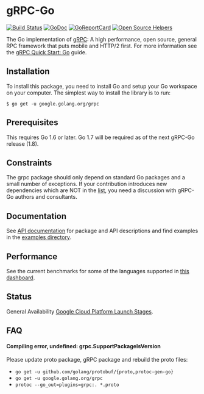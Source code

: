 # gRPC-Go

[![Build Status](https://travis-ci.org/grpc/grpc-go.svg)](https://travis-ci.org/grpc/grpc-go) [![GoDoc](https://godoc.org/google.golang.org/grpc?status.svg)](https://godoc.org/google.golang.org/grpc) [![GoReportCard](https://goreportcard.com/badge/grpc/grpc-go)](https://goreportcard.com/report/github.com/grpc/grpc-go)
[![Open Source Helpers](https://www.codetriage.com/grpc/grpc-go/badges/users.svg)](https://www.codetriage.com/grpc/grpc-go)

The Go implementation of [gRPC](https://grpc.io/): A high performance, open source, general RPC framework that puts mobile and HTTP/2 first. For more information see the [gRPC Quick Start: Go](https://grpc.io/docs/quickstart/go.html) guide.

Installation
------------

To install this package, you need to install Go and setup your Go workspace on your computer. The simplest way to install the library is to run:

```
$ go get -u google.golang.org/grpc
```

Prerequisites
-------------

This requires Go 1.6 or later.  Go 1.7 will be required as of the next gRPC-Go
release (1.8).

Constraints
-----------
The grpc package should only depend on standard Go packages and a small number of exceptions. If your contribution introduces new dependencies which are NOT in the [list](http://godoc.org/google.golang.org/grpc?imports), you need a discussion with gRPC-Go authors and consultants.

Documentation
-------------
See [API documentation](https://godoc.org/google.golang.org/grpc) for package and API descriptions and find examples in the [examples directory](examples/).

Performance
-----------
See the current benchmarks for some of the languages supported in [this dashboard](https://performance-dot-grpc-testing.appspot.com/explore?dashboard=5652536396611584&widget=490377658&container=1286539696).

Status
------
General Availability [Google Cloud Platform Launch Stages](https://cloud.google.com/terms/launch-stages).

FAQ
---

#### Compiling error, undefined: grpc.SupportPackageIsVersion

Please update proto package, gRPC package and rebuild the proto files:
 - `go get -u github.com/golang/protobuf/{proto,protoc-gen-go}`
 - `go get -u google.golang.org/grpc`
 - `protoc --go_out=plugins=grpc:. *.proto`
